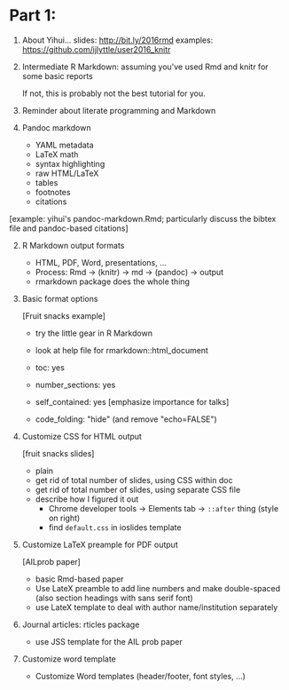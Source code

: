 # Part 1:

1. About Yihui...
   slides: http://bit.ly/2016rmd
   examples: https://github.com/ijlyttle/user2016_knitr

2. Intermediate R Markdown: assuming you've used Rmd and knitr for
   some basic reports

   If not, this is probably not the best tutorial for you.

3. Reminder about literate programming and Markdown

4. Pandoc markdown

   - YAML metadata
   - LaTeX math
   - syntax highlighting
   - raw HTML/LaTeX
   - tables
   - footnotes
   - citations

  [example: yihui's pandoc-markdown.Rmd; particularly discuss the bibtex file and pandoc-based citations]


2. R Markdown output formats

   - HTML, PDF, Word, presentations, ...
   - Process: Rmd -> (knitr) -> md -> (pandoc) -> output
   - rmarkdown package does the whole thing

3. Basic format options

   [Fruit snacks example]

   - try the little gear in R Markdown
   - look at help file for rmarkdown::html_document

   - toc: yes
   - number_sections: yes
   - self_contained: yes [emphasize importance for talks]
   - code_folding: "hide" (and remove "echo=FALSE")

4. Customize CSS for HTML output

   [fruit snacks slides]

   - plain
   - get rid of total number of slides, using CSS within doc
   - get rid of total number of slides, using separate CSS file
   - describe how I figured it out
     - Chrome developer tools -> Elements tab -> `::after` thing
       (style on right)
     - find `default.css` in ioslides template

5. Customize LaTeX preample for PDF output

   [AILprob paper]

   - basic Rmd-based paper
   - Use LateX preamble to add line numbers and make double-spaced
     (also section headings with sans serif font)
   - use LateX template to deal with author name/institution separately

6. Journal articles: rticles package

   - use JSS template for the AIL prob paper

7. Customize word template

   - Customize Word templates (header/footer, font styles, ...)
